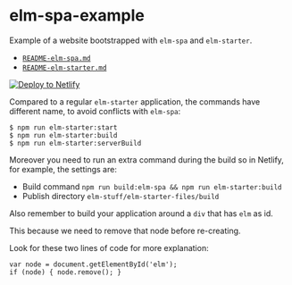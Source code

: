 # elm-spa-example

Example of a website bootstrapped with `elm-spa` and `elm-starter`.

* [`README-elm-spa.md`](README-elm-spa.md)
* [`README-elm-starter.md`](https://github.com/lucamug/elm-starter)

[![Deploy to Netlify](https://www.netlify.com/img/deploy/button.svg)](https://app.netlify.com/start/deploy?repository=https://github.com/lucamug/elm-spa-example)

Compared to a regular `elm-starter` application, the commands have different name, to avoid conflicts with `elm-spa`:

```
$ npm run elm-starter:start
$ npm run elm-starter:build
$ npm run elm-starter:serverBuild
```

Moreover you need to run an extra command during the build so in Netlify, for example, the settings are:

* Build command `npm run build:elm-spa && npm run elm-starter:build`
* Publish directory `elm-stuff/elm-starter-files/build`

Also remember to build your application around a `div` that has `elm` as id.

This because we need to remove that node before re-creating.

Look for these two lines of code for more explanation:

```
var node = document.getElementById('elm');
if (node) { node.remove(); }
```